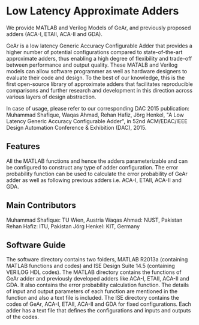 # Low Latency Approximate Adders

We provide MATLAB and Verilog Models of GeAr, and previously proposed adders (ACA-I, ETAII, ACA-II and GDA).

GeAr is a low latency Generic Accuracy Configurable Adder that provides a higher number of potential configurations compared to state-of-the-art approximate adders, thus enabling a high degree of flexibility and trade-off between performance and output quality.
These MATALB and Verilog models can allow software programmer as well as hardware designers to evaluate their code and design. To the best of our knowledge, this is the first open-source library of approximate adders that facilitates reproducible comparisons and further research and development in this direction across various layers of design abstraction.

In case of usage, please refer to our corresponding DAC 2015 publication:
Muhammad Shafique, Waqas Ahmad, Rehan Hafiz, Jörg Henkel, "A Low Latency Generic Accuracy Configurable Adder", in 52nd ACM/EDAC/IEEE Design Automation Conference & Exhibition (DAC), 2015.

## Features
All the MATLAB functions and hence the adders parameterizable and can be configured to construct any type of adder configuration.
The error probability function can be used to calculate the error probability of GeAr adder as well as following previous adders i.e. ACA-I, ETAII, ACA-II and GDA.
 
## Main Contributors
Muhammad Shafique: TU Wien, Austria
Waqas Ahmad: NUST, Pakistan
Rehan Hafiz: ITU, Pakistan
Jörg Henkel: KIT, Germany
 
## Software Guide
The software directory contains two folders, MATLAB R2013a (containing MATLAB functions and codes) and ISE Design Suite 14.5 (containing VERILOG HDL codes). The MATLAB directory contains the functions of GeAr adder and previously developed adders like ACA-I, ETAII, ACA-II and GDA. It also contains the error probability calculation function. The details of input and output parameters of each function are mentioned in the function and also a text file is included. The ISE directory contains the codes of GeAr, ACA-I, ETAII, ACA-II and GDA for fixed configurations. Each adder has a text file that defines the configurations and inputs and outputs of the codes.
 

